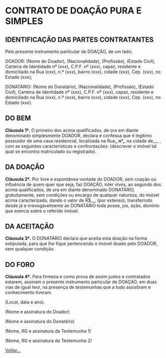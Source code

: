 # CONTRATO DE DOAÇÃO PURA E SIMPLES

## IDENTIFICAÇÃO DAS PARTES CONTRATANTES

Pelo presente instrumento particular de DOAÇÃO, de um lado;

DOADOR: (Nome do Doador), (Nacionalidade), (Profissão), (Estado Civil), Carteira de Identidade nº (xxx), C.P.F. nº (xxx), capaz, residente e domiciliado na Rua (xxx), n.º (xxx), bairro (xxx), cidade (xxx), Cep. (xxx), no Estado (xxx);

DONATÁRIO: (Nome do Donatário), (Nacionalidade), (Profissão), (Estado Civil), Carteira de Identidade nº (xxx), C.P.F. nº (xxx), capaz, residente e domiciliado na Rua (xxx), n.º (xxx), bairro (xxx), cidade (xxx), Cep. (xxx), no Estado (xxx).

## DO BEM

**Cláusula 1ª.** O primeiro dos acima qualificados, de ora em diante denominado simplesmente DOADOR, declara e confessa que é legítimo possuidor de uma casa residencial, localizada na Rua,__, n°,__, na cidade de,__ , com as seguintes características e confrontações: (descrever o imóvel tal qual se encontra matriculado ou registrado).

## DA DOAÇÃO

**Cláusula 2ª.** Por livre e espontânea vontade do DOADOR, sem coação ou influência de quem quer que seja, faz DOAÇÃO, inter vivos, ao segundo dos acima qualificados, de ora em diante denominado DONATÁRIO, gratuitamente, sem condições ou encargo de qualquer natureza, do imóvel acima caracterizado, dando o valor de R$__, (por extenso), transferindo desde já e irrevogavelmente ao DONATÁRIO toda posse, jus, ação, domínio que exercia sobre o referido imóvel.

## DA ACEITAÇÃO

**Cláusula 3ª.** O DONATÁRIO declara que aceita esta doação na forma estipulada, para que lhe fique pertencendo o imóvel doado pelo DOADOR, sem qualquer condição.

## DO FORO

**Cláusula 4ª.** Para firmeza e como prova de assim justos e contratados estarem, assinam o presente instrumento particular de DOAÇAO, em duas vias de igual teor, na presença de testemunhas que a tudo assistiram e conhecimento tiveram.

(Local, data e ano).

(Nome e assinatura do Doador)

(Nome e assinatura do Donatário)

(Nome, RG e assinatura da Testemunha 1)

(Nome, RG e assinatura da Testemunha 2)

[Voltar...](./index.md)
